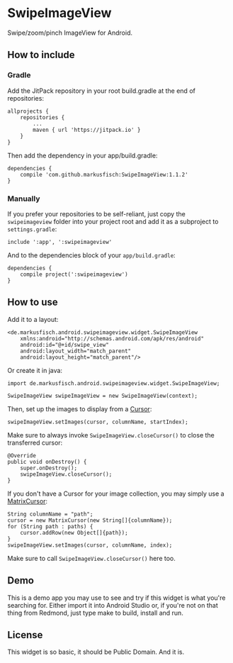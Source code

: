 # SwipeImageView

Swipe/zoom/pinch ImageView for Android.

How to include
--------------

### Gradle

Add the JitPack repository in your root build.gradle at the end of
repositories:

	allprojects {
		repositories {
			...
			maven { url 'https://jitpack.io' }
		}
	}

Then add the dependency in your app/build.gradle:

	dependencies {
		compile 'com.github.markusfisch:SwipeImageView:1.1.2'
	}

### Manually

If you prefer your repositories to be self-reliant, just copy the
`swipeimageview` folder into your project root and add it as a subproject
to `settings.gradle`:

	include ':app', ':swipeimageview'

And to the dependencies block of your `app/build.gradle`:

	dependencies {
		compile project(':swipeimageview')
	}

How to use
----------

Add it to a layout:

	<de.markusfisch.android.swipeimageview.widget.SwipeImageView
		xmlns:android="http://schemas.android.com/apk/res/android"
		android:id="@+id/swipe_view"
		android:layout_width="match_parent"
		android:layout_height="match_parent"/>

Or create it in java:

	import de.markusfisch.android.swipeimageview.widget.SwipeImageView;

	SwipeImageView swipeImageView = new SwipeImageView(context);

Then, set up the images to display from a [Cursor][cursor]:

	swipeImageView.setImages(cursor, columnName, startIndex);

Make sure to always invoke `SwipeImageView.closeCursor()` to close the
transferred cursor:

	@Override
	public void onDestroy() {
		super.onDestroy();
		swipeImageView.closeCursor();
	}

If you don't have a Cursor for your image collection, you may simply use
a [MatrixCursor][matrixcursor]:

	String columnName = "path";
	cursor = new MatrixCursor(new String[]{columnName});
	for (String path : paths) {
		cursor.addRow(new Object[]{path});
	}
	swipeImageView.setImages(cursor, columnName, index);

Make sure to call `SwipeImageView.closeCursor()` here too.

Demo
----

This is a demo app you may use to see and try if this widget is what
you're searching for. Either import it into Android Studio or, if you're
not on that thing from Redmond, just type make to build, install and run.

License
-------

This widget is so basic, it should be Public Domain. And it is.

[scalingimageview]: https://github.com/markusfisch/ScalingImageView
[cursor]: https://developer.android.com/reference/android/database/Cursor.html
[matrixcursor]: https://developer.android.com/reference/android/database/MatrixCursor.html
